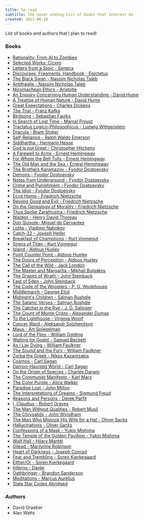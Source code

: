 ```yaml
---
title: to read
subtitle: the never ending list of books that interest me
created: 2021-06-18
---
```


List of books and authors that I plan to read!

### Books

- [Rationality: From AI to Zombies](https://www.lesswrong.com/tag/rationality:-from-ai-to-zombies)
- [Selected Works: Cicero](https://www.penguinrandomhouse.com/books/268459/selected-works-cicero-marcus-tullius-by-marcus-tullius-cicero/)
- [Letters from a Stoic - Seneca](https://www.amazon.com/Letters-Penguin-Classics-Lucius-Annaeus/dp/0140442103)
- [Discourses, Fragments, Handbook - Epictetus](https://www.barnesandnoble.com/w/discourses-fragments-handbook-epictetus/1116522875)
- [The Black Swan - Nassim Nicholas Taleb](https://en.wikipedia.org/wiki/The_Black_Swan:_The_Impact_of_the_Highly_Improbable)
- [Antifragile - Nassim Nicholas Taleb](https://en.wikipedia.org/wiki/Antifragile)
- [Nicomachean Ethics - Aristotle](https://en.wikipedia.org/wiki/Nicomachean_Ethics)
- [An Enquiry Concerning Human Understanding - David Hume](https://en.wikipedia.org/wiki/An_Enquiry_Concerning_Human_Understanding)
- [A Treatise of Human Nature - David Hume](https://en.wikipedia.org/wiki/A_Treatise_of_Human_Nature)
- [Great Expectations - Charles Dickens](https://en.wikipedia.org/wiki/Great_Expectations)
- [The Trial - Franz Kafka](https://en.wikipedia.org/wiki/The_Trial)
- [Birdsong - Sebastian Faulks](<https://en.wikipedia.org/wiki/Birdsong_(novel)>)
- [In Search of Lost Time - Marcel Proust](https://en.wikipedia.org/wiki/In_Search_of_Lost_Time)
- [Tractatus Logico-Philosophicus - Ludwig Wittgenstein](https://en.wikipedia.org/wiki/Tractatus_Logico-Philosophicus)
- [Dracula - Bram Stoker](https://en.wikipedia.org/wiki/Dracula)
- [Self-Reliance - Ralph Waldo Emerson](https://en.wikipedia.org/wiki/Self-Reliance)
- [Siddhartha - Hermann Hesse](<https://en.wikipedia.org/wiki/Siddhartha_(novel)>)
- [God is not Great - Christopher Hitchens](https://en.wikipedia.org/wiki/God_Is_Not_Great)
- [A Farewell to Arms - Ernest Hemingway](https://en.wikipedia.org/wiki/A_Farewell_to_Arms)
- [For Whom the Bell Tolls - Ernest Hemingway](https://en.wikipedia.org/wiki/For_Whom_the_Bell_Tolls)
- [The Old Man and the Sea - Ernest Hemingway](https://en.wikipedia.org/wiki/The_Old_Man_and_the_Sea)
- [The Brothers Karamazov - Fyodor Dostoevsky](https://en.wikipedia.org/wiki/The_Brothers_Karamazov)
- [Demons - Fyodor Dostoevsky](<https://en.wikipedia.org/wiki/Demons_(Dostoevsky_novel)>)
- [Notes from Underground - Fyodor Dostoevsky](https://en.wikipedia.org/wiki/Notes_from_Underground)
- [Crime and Punishment - Fyodor Dostoevsky](https://en.wikipedia.org/wiki/Crime_and_Punishment)
- [The Idiot - Fyodor Dostoevsky](https://en.wikipedia.org/wiki/The_Idiot)
- [Ecce Homo - Friedrich Nietzsche](<https://en.wikipedia.org/wiki/Ecce_Homo_(book)>)
- [Beyong Good and Evil - Friedrich Nietzsche](https://en.wikipedia.org/wiki/Beyond_Good_and_Evil)
- [On the Genealogy of Morality - Friedrich Nietzsche](https://en.wikipedia.org/wiki/On_the_Genealogy_of_Morality)
- [Thus Spoke Zarathustra - Friedrich Nietzsche](https://en.wikipedia.org/wiki/Thus_Spoke_Zarathustra)
- [Walden - Henry David Thoreau](https://en.wikipedia.org/wiki/Walden)
- [Don Quixote- Miguel de Cervantes](https://en.wikipedia.org/wiki/Don_Quixote)
- [Lolita - Vladimir Nabokov](https://en.wikipedia.org/wiki/Lolita)
- [Catch-22 - Joseph Heller](https://en.wikipedia.org/wiki/Catch-22)
- [Breakfast of Champtions - Kurt Vonnegut](https://en.wikipedia.org/wiki/Breakfast_of_Champions)
- [Sirens of Titan - Kurt Vonnegut](https://en.wikipedia.org/wiki/The_Sirens_of_Titan)
- [Island - Aldous Huxley](<https://en.wikipedia.org/wiki/Island_(Huxley_novel)>)
- [Point Counter Point - Aldous Huxley](https://en.wikipedia.org/wiki/Point_Counter_Point)
- [The Doors of Perception - Aldous Huxley](https://en.wikipedia.org/wiki/The_Doors_of_Perception)
- [The Call of the Wild - Jack London](https://en.wikipedia.org/wiki/The_Call_of_the_Wild)
- [The Master and Margarita - Mikhail Bulgakov](https://en.wikipedia.org/wiki/The_Master_and_Margarita)
- [The Grapes of Wrath - John Steinback](https://en.wikipedia.org/wiki/The_Grapes_of_Wrath)
- [East of Eden - John Steinback](<https://en.wikipedia.org/wiki/East_of_Eden_(novel)>)
- [The Code of the Woosters - P. G. Wodehouse](https://en.wikipedia.org/wiki/The_Code_of_the_Woosters)
- [Middlemarch - George Eliot](https://en.wikipedia.org/wiki/Middlemarch)
- [Midnight's Children - Salman Rushdie](https://en.wikipedia.org/wiki/Midnight%27s_Children)
- [The Satanic Verses - Salman Rushdie](https://en.wikipedia.org/wiki/The_Satanic_Verses)
- [The Catcher in the Rye - J. D. Salinger](https://en.wikipedia.org/wiki/The_Catcher_in_the_Rye)
- [The Count of Monte Cristo - Alexander Dumas](https://en.wikipedia.org/wiki/The_Count_of_Monte_Cristo)
- [To the Lighthouse - Virginia Woolf](https://en.wikipedia.org/wiki/To_the_Lighthouse)
- [Cancer Ward - Aleksandr Solzhenitsyn](https://en.wikipedia.org/wiki/Cancer_Ward)
- [Maus - Art Spiegelman](https://en.wikipedia.org/wiki/Maus)
- [Lord of the Flies - William Golding](https://en.wikipedia.org/wiki/Lord_of_the_Flies)
- [Waiting for Godot - Samuel Beckett](https://en.wikipedia.org/wiki/Waiting_for_Godot)
- [As I Lay Dying - William Faulkner](https://en.wikipedia.org/wiki/As_I_Lay_Dying)
- [The Sound and the Fury - William Faulkner](https://en.wikipedia.org/wiki/The_Sound_and_the_Fury)
- [Zorba the Greek - Nikos Kazantzakis](https://en.wikipedia.org/wiki/Zorba_the_Greek)
- [Cosmos - Carl Sagan](<https://en.wikipedia.org/wiki/Cosmos_(Sagan_book)>)
- [Demon-Haunted World - Carl Sagan](https://en.wikipedia.org/wiki/The_Demon-Haunted_World)
- [On the Origin of Species - Charles Darwin](https://en.wikipedia.org/wiki/On_the_Origin_of_Species)
- [The Communist Manifesto - Karl Marx](https://en.wikipedia.org/wiki/The_Communist_Manifesto)
- [The Color Purple - Alice Walker](https://en.wikipedia.org/wiki/The_Color_Purple)
- [Paradise Lost - John Milton](https://en.wikipedia.org/wiki/Paradise_lost)
- [The Interpretations of Dreams - Sigmund Freud](https://en.wikipedia.org/wiki/The_Interpretation_of_Dreams)
- [Reasons and Persons - Derek Parfit](https://en.wikipedia.org/wiki/Reasons_and_Persons)
- [I, Claudius - Robert Graves](https://en.wikipedia.org/wiki/I,_Claudius)
- [The Man Without Qualities - Robert Musil](https://en.wikipedia.org/wiki/The_Man_Without_Qualities)
- [The Chrysalids - John Wyndham](https://en.wikipedia.org/wiki/The_Chrysalids)
- [The Man Who Mistook His Wife for a Hat - Oliver Sacks](https://en.wikipedia.org/wiki/The_Man_Who_Mistook_His_Wife_for_a_Hat)
- [Hallucinations - Oliver Sacks](<https://en.wikipedia.org/wiki/Hallucinations_(book)>)
- [Confessions of a Mask - Yukio Mishima](https://en.wikipedia.org/wiki/Confessions_of_a_Mask)
- [The Temple of the Golden Pavillion - Yukio Mishima](https://en.wikipedia.org/wiki/The_Temple_of_the_Golden_Pavilion)
- [Wolf Hall - Hilary Mantel](https://en.wikipedia.org/wiki/Wolf_Hall)
- [Gilead - Marilynne Robinson](<https://en.wikipedia.org/wiki/Gilead_(novel)>)
- [Heart of Darkness - Joseph Conrad](https://en.wikipedia.org/wiki/Heart_of_Darkness)
- [Fear and Trembling - Soren Kierkegaard](https://en.wikipedia.org/wiki/Fear_and_Trembling)
- [Either/Or - Soren Kierkegaard](https://en.wikipedia.org/wiki/Either/Or)
- [Inferno - Dante](<https://en.wikipedia.org/wiki/Inferno_(Dante)>)
- [Oathbringer - Brandon Sanderson](https://en.wikipedia.org/wiki/Oathbringer)
- [Meditations - Marcus Aurelius](https://openlibrary.org/works/OL1317211W/Meditations)
- [Slate Star Codex Abridged](https://www.slatestarcodexabridged.com/)

### Authors

- David Graeber
- Alan Watts
